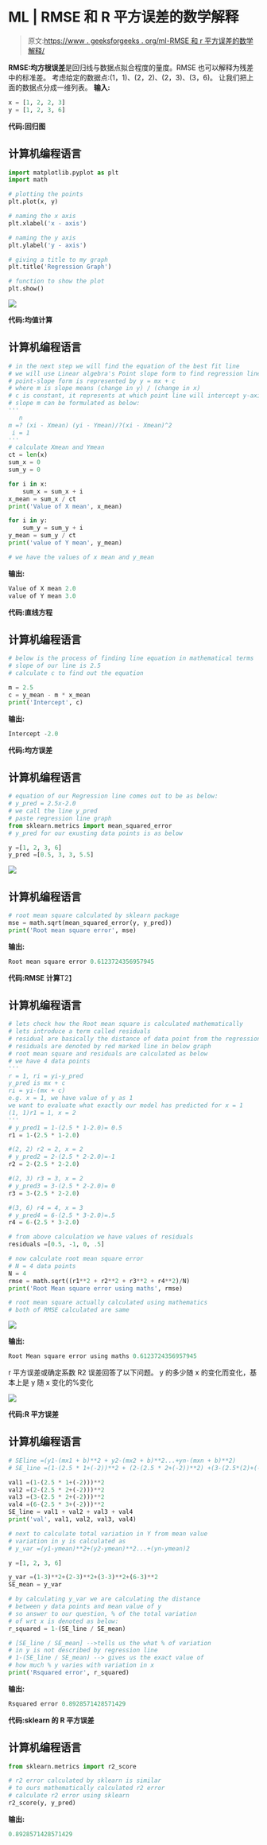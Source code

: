 # ML | RMSE 和 R 平方误差的数学解释

> 原文:[https://www . geeksforgeeks . org/ml-RMSE 和 r 平方误差的数学解释/](https://www.geeksforgeeks.org/ml-mathematical-explanation-of-rmse-and-r-squared-error/)

**RMSE:均方根误差**是回归线与数据点拟合程度的量度。RMSE 也可以解释为残差中的标准差。
考虑给定的数据点:(1，1)、(2，2)、(2，3)、(3，6)。
让我们把上面的数据点分成一维列表。
**输入:**

```py
x = [1, 2, 2, 3]
y = [1, 2, 3, 6]
```

**代码:回归图**

## 计算机编程语言

```py
import matplotlib.pyplot as plt
import math

# plotting the points 
plt.plot(x, y)

# naming the x axis
plt.xlabel('x - axis')

# naming the y axis
plt.ylabel('y - axis')

# giving a title to my graph
plt.title('Regression Graph')

# function to show the plot
plt.show()
```

![](img/163ead6f755b3897729006098bf058d3.png)

**代码:均值计算**

## 计算机编程语言

```py
# in the next step we will find the equation of the best fit line
# we will use Linear algebra's Point slope form to find regression line equation
# point-slope form is represented by y = mx + c
# where m is slope means (change in y) / (change in x)
# c is constant, it represents at which point line will intercept y-axis
# slope m can be formulated as below:
'''
   n
m =? (xi - Xmean) (yi - Ymean)/?(xi - Xmean)^2
 i = 1
'''
# calculate Xmean and Ymean
ct = len(x)
sum_x = 0
sum_y = 0

for i in x:
    sum_x = sum_x + i
x_mean = sum_x / ct
print('Value of X mean', x_mean)

for i in y:
    sum_y = sum_y + i
y_mean = sum_y / ct
print('value of Y mean', y_mean)

# we have the values of x mean and y_mean
```

**输出:**

```py
Value of X mean 2.0
value of Y mean 3.0
```

**代码:直线方程**

## 计算机编程语言

```py
# below is the process of finding line equation in mathematical terms
# slope of our line is 2.5
# calculate c to find out the equation

m = 2.5
c = y_mean - m * x_mean
print('Intercept', c)
```

**输出:**

```py
Intercept -2.0
```

**代码:均方误差**

## 计算机编程语言

```py
# equation of our Regression line comes out to be as below:
# y_pred = 2.5x-2.0
# we call the line y_pred
# paste regression line graph
from sklearn.metrics import mean_squared_error
# y_pred for our exusting data points is as below

y =[1, 2, 3, 6]
y_pred =[0.5, 3, 3, 5.5]
```

![](img/86ddb775f1e39dad80c3d32b83265ae5.png)

## 计算机编程语言

```py
# root mean square calculated by sklearn package
mse = math.sqrt(mean_squared_error(y, y_pred))
print('Root mean square error', mse)
```

**输出:**

```py
Root mean square error 0.6123724356957945
```

**代码:RMSE 计算**T2】

## 计算机编程语言

```py
# lets check how the Root mean square is calculated mathematically
# lets introduce a term called residuals
# residual are basically the distance of data point from the regression line
# residuals are denoted by red marked line in below graph
# root mean square and residuals are calculated as below
# we have 4 data points
'''
r = 1, ri = yi-y_pred
y_pred is mx + c
ri = yi-(mx + c)
e.g. x = 1, we have value of y as 1
we want to evaluate what exactly our model has predicted for x = 1
(1, 1)r1 = 1, x = 2
'''
# y_pred1 = 1-(2.5 * 1-2.0)= 0.5
r1 = 1-(2.5 * 1-2.0)

#(2, 2) r2 = 2, x = 2
# y_pred2 = 2-(2.5 * 2-2.0)=-1
r2 = 2-(2.5 * 2-2.0)

#(2, 3) r3 = 3, x = 2
# y_pred3 = 3-(2.5 * 2-2.0)= 0
r3 = 3-(2.5 * 2-2.0)

#(3, 6) r4 = 4, x = 3
# y_pred4 = 6-(2.5 * 3-2.0)=.5
r4 = 6-(2.5 * 3-2.0)

# from above calculation we have values of residuals
residuals =[0.5, -1, 0, .5]

# now calculate root mean square error
# N = 4 data points
N = 4
rmse = math.sqrt((r1**2 + r2**2 + r3**2 + r4**2)/N)
print('Root Mean square error using maths', rmse)

# root mean square actually calculated using mathematics
# both of RMSE calculated are same
```

![](img/da78b8200a767487a4c3bb3f9e648520.png)

**输出:**

```py
Root Mean square error using maths 0.6123724356957945
```

r 平方误差或确定系数
R2 误差回答了以下问题。
y 的多少随 x 的变化而变化，基本上是 y 随 x 变化的%变化

![](img/b03acdeba087c1cb1222f24a94ac09d9.png)

**代码:R 平方误差**

## 计算机编程语言

```py
# SEline =(y1-(mx1 + b)**2 + y2-(mx2 + b)**2...+yn-(mxn + b)**2)
# SE_line =(1-(2.5 * 1+(-2))**2 + (2-(2.5 * 2+(-2))**2) +(3-(2.5*(2)+(-2))**2) + (6-(2.5*(3)+(-2))**2))

val1 =(1-(2.5 * 1+(-2)))**2
val2 =(2-(2.5 * 2+(-2)))**2
val3 =(3-(2.5 * 2+(-2)))**2
val4 =(6-(2.5 * 3+(-2)))**2
SE_line = val1 + val2 + val3 + val4
print('val', val1, val2, val3, val4)

# next to calculate total variation in Y from mean value
# variation in y is calculated as
# y_var =(y1-ymean)**2+(y2-ymean)**2...+(yn-ymean)2

y =[1, 2, 3, 6]

y_var =(1-3)**2+(2-3)**2+(3-3)**2+(6-3)**2
SE_mean = y_var

# by calculating y_var we are calculating the distance
# between y data points and mean value of y
# so answer to our question, % of the total variation
# of wrt x is denoted as below:
r_squared = 1-(SE_line / SE_mean)

# [SE_line / SE_mean] -->tells us the what % of variation
# in y is not described by regression line
# 1-(SE_line / SE_mean) --> gives us the exact value of
# how much % y varies with variation in x
print('Rsquared error', r_squared)
```

**输出:**

```py
Rsquared error 0.8928571428571429
```

**代码:sklearn 的 R 平方误差**

## 计算机编程语言

```py
from sklearn.metrics import r2_score

# r2 error calculated by sklearn is similar
# to ours mathematically calculated r2 error
# calculate r2 error using sklearn
r2_score(y, y_pred)
```

**输出:**

```py
0.8928571428571429
```